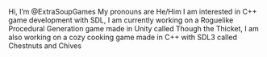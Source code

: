 Hi, I’m @ExtraSoupGames
My pronouns are He/Him
I am interested in C++ game development with SDL,
I am currently working on a Roguelike Procedural Generation game made in Unity called Though the Thicket,
I am also working on a cozy cooking game made in C++ with SDL3 called Chestnuts and Chives
